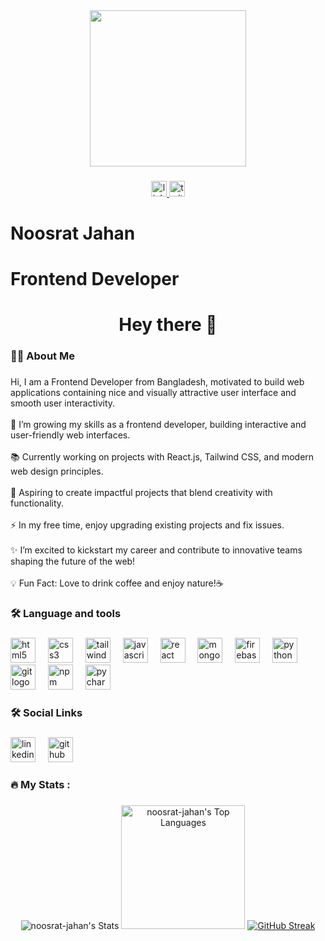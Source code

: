 <div align="center">
  <img height="250" src="https://i.ibb.co.com/ztKtsZ7/banner.png"  />
</div>

###

###

<div align="center">
  <a href="https://www.linkedin.com/in/noosrat-meem-b269b1156/" target="_blank">
    <img src="https://img.shields.io/static/v1?message=LinkedIn&logo=linkedin&label=&color=0077B5&logoColor=white&labelColor=&style=for-the-badge" height="25" alt="linkedin logo"  />
  </a>
  <a href="https://x.com/NoosratM53246?t=EXWLWcCDxTJ7n--Md3XxeA&s=08" target="_blank">
    <img src="https://img.shields.io/static/v1?message=Twitter&logo=twitter&label=&color=1DA1F2&logoColor=white&labelColor=&style=for-the-badge" height="25" alt="twitter logo"  />
  </a>
</div>

###

<h1 align="left">Noosrat Jahan</h1>

###

<h1 align="left">Frontend Developer</h1>

###

<h1 align="center">Hey there 👋</h1>

###

<h3 align="left">👩‍💻  About Me</h3>

###

<p align="left">Hi, I am a Frontend Developer from Bangladesh, motivated to build web applications  containing  nice and visually attractive user interface and smooth user interactivity.<br><br>🌱 I’m growing my skills as a frontend developer, building interactive and user-friendly web interfaces.<br><br>📚 Currently working on projects with React.js, Tailwind CSS, and modern web design principles.<br><br>🎯 Aspiring to create impactful projects that blend creativity with functionality.<br><br>⚡ In my free time,  enjoy upgrading existing projects and fix issues.<br><br>✨ I’m excited to kickstart my career and contribute to innovative teams shaping the future of the web!<br><br>💡 Fun Fact:  Love to drink coffee and enjoy nature!☕</p>

###

<h3 align="left">🛠 Language and tools</h3>

###

<div align="left">
  <img src="https://cdn.jsdelivr.net/gh/devicons/devicon/icons/html5/html5-original.svg" height="40" alt="html5 logo"  />
  <img width="12" />
  <img src="https://cdn.jsdelivr.net/gh/devicons/devicon/icons/css3/css3-original.svg" height="40" alt="css3 logo"  />
  <img width="12" />
  <img src="https://cdn.jsdelivr.net/gh/devicons/devicon/icons/tailwindcss/tailwindcss-original-wordmark.svg" height="40" alt="tailwindcss logo"  />
  <img width="12" />
  <img src="https://cdn.jsdelivr.net/gh/devicons/devicon/icons/javascript/javascript-original.svg" height="40" alt="javascript logo"  />
  <img width="12" />
  <img src="https://cdn.jsdelivr.net/gh/devicons/devicon/icons/react/react-original.svg" height="40" alt="react logo"  />
  <img width="12" />
  <img src="https://cdn.jsdelivr.net/gh/devicons/devicon/icons/mongodb/mongodb-original.svg" height="40" alt="mongodb logo"  />
  <img width="12" />
  <img src="https://cdn.jsdelivr.net/gh/devicons/devicon/icons/firebase/firebase-plain.svg" height="40" alt="firebase logo"  />
  <img width="12" />
  <img src="https://cdn.jsdelivr.net/gh/devicons/devicon/icons/python/python-original.svg" height="40" alt="python logo"  />
  <img width="12" />
  <img src="https://cdn.jsdelivr.net/gh/devicons/devicon/icons/git/git-original.svg" height="40" alt="git logo"  />
  <img width="12" />
  <img src="https://cdn.jsdelivr.net/gh/devicons/devicon/icons/npm/npm-original-wordmark.svg" height="40" alt="npm logo"  />
  <img width="12" />
  <img src="https://cdn.jsdelivr.net/gh/devicons/devicon/icons/pycharm/pycharm-original.svg" height="40" alt="pycharm logo"  />
</div>

###

<h3 align="left">🛠 Social Links</h3>

###

<div align="left">
  <img src="https://cdn.jsdelivr.net/gh/devicons/devicon/icons/linkedin/linkedin-original.svg" height="40" alt="linkedin logo"  />
  <img width="12" />
  <img src="https://cdn.jsdelivr.net/gh/devicons/devicon/icons/github/github-original.svg" height="40" alt="github logo"  />
</div>

###

<h3 align="left">🔥   My Stats :</h3>

###

<div align="center">
  <img src="https://github-readme-stats.vercel.app/api?username=noosrat-jahan&theme=dracula&show_icons=true&hide_border=true&count_private=true" alt="noosrat-jahan's Stats">
  <img src="https://github-readme-stats.vercel.app/api/top-langs/?username=noosrat-jahan&theme=dracula&show_icons=true&hide_border=true&layout=compact" style="height: 198px" alt="noosrat-jahan's Top Languages">
  <a href="https://git.io/streak-stats"><img src="https://github-readme-streak-stats.herokuapp.com?user=noosrat-jahan&theme=dracula" alt="GitHub Streak" /></a>
</div>

###
